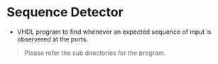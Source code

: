 # Sequence Detector 
- VHDL program to find whenever an expected sequence of input is observered at the ports.

> Please refer the sub directories for the program.


